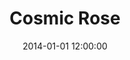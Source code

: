---
layout: work
title: Cosmic Rose
date: 2014-01-01 12:00:00
category: lightworks
imageURL: /images/lightworks/cosmic-rose.jpg
thumbnailURL: /images/lightworks/cosmic-rose-thumbnail.jpg
medium: Automotive paints, clear cast acrylic, Acrylic primer, RGB LEDs, 12v Power supply, custom board and flexi ply, electrical cable, 240v plug 
dimensions: 1618mm Ø x 51mm D
sold: true
---